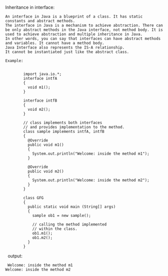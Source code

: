 Inheritance in interface:

    An interface in Java is a blueprint of a class. It has static constants and abstract methods.
    The interface in Java is a mechanism to achieve abstraction. There can be only abstract methods in the Java interface, not method body. It is used to achieve abstraction and multiple inheritance in Java.
    In other words, you can say that interfaces can have abstract methods and variables. It cannot have a method body.
    Java Interface also represents the IS-A relationship.
    It cannot be instantiated just like the abstract class.
    
    Example:
    
    
            import java.io.*; 
            interface intfA 
            { 
              void m1(); 
            } 

            interface intfB 
            { 
              void m2(); 
            } 

            // class implements both interfaces 
            // and provides implementation to the method. 
            class sample implements intfA, intfB 
            { 
              @Override
              public void m1() 
              { 
                System.out.println("Welcome: inside the method m1"); 
              } 

              @Override
              public void m2() 
              { 
                System.out.println("Welcome: inside the method m2"); 
              } 
            } 

            class GFG 
            { 
              public static void main (String[] args) 
              { 
                sample ob1 = new sample(); 

                // calling the method implemented 
                // within the class. 
                ob1.m1(); 
                ob1.m2(); 
              } 
            } 
 
 output:
 
     Welcome: inside the method m1
    Welcome: inside the method m2
